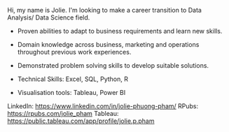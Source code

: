 Hi, my name is Jolie. I'm looking to make a career transition to Data Analysis/ Data Science field. 

- Proven abilities to adapt to business requirements and learn new skills.

- Domain knowledge across business, marketing and operations throughout previous work experiences.

- Demonstrated problem solving skills to develop suitable solutions.

- Technical Skills: Excel, SQL, Python, R

- Visualisation tools: Tableau, Power BI

LinkedIn: https://www.linkedin.com/in/jolie-phuong-pham/
RPubs: https://rpubs.com/jolie_pham
Tableau: https://public.tableau.com/app/profile/jolie.p.pham

